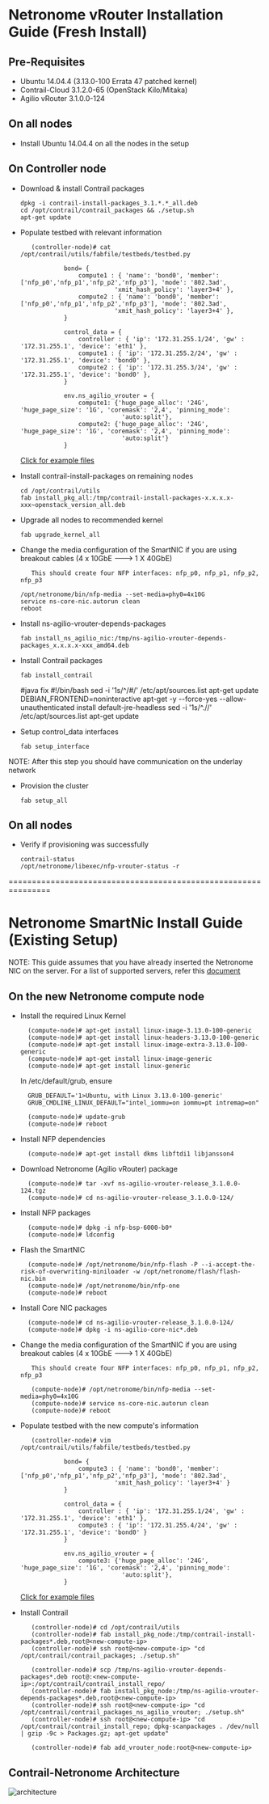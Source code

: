 # Netronome vRouter Installation Guide (Fresh Install)

## Pre-Requisites

* Ubuntu 14.04.4 (3.13.0-100 Errata 47 patched kernel)
* Contrail-Cloud 3.1.2.0-65 (OpenStack Kilo/Mitaka)
* Agilio vRouter 3.1.0.0-124

## On all nodes
* Install Ubuntu 14.04.4 on all the nodes in the setup
         
## On Controller node

* Download & install Contrail packages

      dpkg -i contrail-install-packages_3.1.*.*_all.deb
      cd /opt/contrail/contrail_packages && ./setup.sh
      apt-get update

* Populate testbed with relevant information

         (controller-node)# cat /opt/contrail/utils/fabfile/testbeds/testbed.py
         
                  bond= {
                      compute1 : { 'name': 'bond0', 'member': ['nfp_p0','nfp_p1','nfp_p2','nfp_p3'], 'mode': '802.3ad',    
                                'xmit_hash_policy': 'layer3+4' },
                      compute2 : { 'name': 'bond0', 'member': ['nfp_p0','nfp_p1','nfp_p2','nfp_p3'], 'mode': '802.3ad',    
                                'xmit_hash_policy': 'layer3+4' },
                  }
                  
                  control_data = {
                      controller : { 'ip': '172.31.255.1/24', 'gw' : '172.31.255.1', 'device': 'eth1' },
                      compute1 : { 'ip': '172.31.255.2/24', 'gw' : '172.31.255.1', 'device': 'bond0' },
                      compute2 : { 'ip': '172.31.255.3/24', 'gw' : '172.31.255.1', 'device': 'bond0' },
                  }
         
                  env.ns_agilio_vrouter = {
                      compute1: {'huge_page_alloc': '24G', 'huge_page_size': '1G', 'coremask': '2,4', 'pinning_mode': 
                                  'auto:split'},
                      compute2: {'huge_page_alloc': '24G', 'huge_page_size': '1G', 'coremask': '2,4', 'pinning_mode': 
                                  'auto:split'}
                  }

  [Click for example files](https://github.com/netronome-support/vRouter/tree/master/testbed)


* Install contrail-install-packages on remaining nodes

      cd /opt/contrail/utils
      fab install_pkg_all:/tmp/contrail-install-packages-x.x.x.x-xxx~openstack_version_all.deb
         
* Upgrade all nodes to recommended kernel

      fab upgrade_kernel_all


* Change the media configuration of the SmartNIC if you are using breakout cables (4 x 10GbE ---> 1 X 40GbE)
         
         This should create four NFP interfaces: nfp_p0, nfp_p1, nfp_p2, nfp_p3

      /opt/netronome/bin/nfp-media --set-media=phy0=4x10G
      service ns-core-nic.autorun clean
      reboot

* Install ns-agilio-vrouter-depends-packages

      fab install_ns_agilio_nic:/tmp/ns-agilio-vrouter-depends-packages_x.x.x.x-xxx_amd64.deb

* Install Contrail packages

      fab install_contrail

     #java fix
     #!/bin/bash
     sed -i '1s/^/#/' /etc/apt/sources.list
     apt-get update
     DEBIAN_FRONTEND=noninteractive apt-get -y --force-yes --allow-unauthenticated install default-jre-headless
    sed -i '1s/^.//' /etc/apt/sources.list
    apt-get update


* Setup control_data interfaces

      fab setup_interface

NOTE: After this step you should have communication on the underlay network 

* Provision the cluster

      fab setup_all


## On all nodes 

* Verify if provisioning was successfully

      contrail-status
      /opt/netronome/libexec/nfp-vrouter-status -r



===============================================================


# Netronome SmartNic Install Guide (Existing Setup)

NOTE: This guide assumes that you have already inserted the Netronome NIC on the server. For a list of supported servers, refer this [document](https://github.com/savithruml/netronome-agilio-vrouter/blob/3.1.2/list-of-supported-servers.pdf)

## On the new Netronome compute node

* Install the required Linux Kernel

        (compute-node)# apt-get install linux-image-3.13.0-100-generic 
        (compute-node)# apt-get install linux-headers-3.13.0-100-generic 
        (compute-node)# apt-get install linux-image-extra-3.13.0-100-generic 
        (compute-node)# apt-get install linux-image-generic 
        (compute-node)# apt-get install linux-generic

  In /etc/default/grub, ensure
  
        GRUB_DEFAULT='1>Ubuntu, with Linux 3.13.0-100-generic'
        GRUB_CMDLINE_LINUX_DEFAULT="intel_iommu=on iommu=pt intremap=on"

        (compute-node)# update-grub
        (compute-node)# reboot
        
* Install NFP dependencies

        (compute-node)# apt-get install dkms libftdi1 libjansson4

* Download Netronome (Agilio vRouter) package

        (compute-node)# tar -xvf ns-agilio-vrouter-release_3.1.0.0-124.tgz 
        (compute-node)# cd ns-agilio-vrouter-release_3.1.0.0-124/

* Install NFP packages
        
        (compute-node)# dpkg -i nfp-bsp-6000-b0*
        (compute-node)# ldconfig
        
* Flash the SmartNIC

        (compute-node)# /opt/netronome/bin/nfp-flash -P --i-accept-the-risk-of-overwriting-miniloader -w /opt/netronome/flash/flash-nic.bin 
        (compute-node)# /opt/netronome/bin/nfp-one
        (compute-node)# reboot
        
* Install Core NIC packages

        (compute-node)# cd ns-agilio-vrouter-release_3.1.0.0-124/
        (compute-node)# dpkg -i ns-agilio-core-nic*.deb
       
* Change the media configuration of the SmartNIC if you are using breakout cables (4 x 10GbE ---> 1 X 40GbE)
         
         This should create four NFP interfaces: nfp_p0, nfp_p1, nfp_p2, nfp_p3

         (compute-node)# /opt/netronome/bin/nfp-media --set-media=phy0=4x10G
         (compute-node)# service ns-core-nic.autorun clean
         (compute-node)# reboot

* Populate testbed with the new compute's information

         (controller-node)# vim /opt/contrail/utils/fabfile/testbeds/testbed.py
         
                  bond= {
                      compute3 : { 'name': 'bond0', 'member': ['nfp_p0','nfp_p1','nfp_p2','nfp_p3'], 'mode': '802.3ad',    
                                'xmit_hash_policy': 'layer3+4' }
                  }
                  
                  control_data = {
                      controller : { 'ip': '172.31.255.1/24', 'gw' : '172.31.255.1', 'device': 'eth1' },
                      compute3 : { 'ip': '172.31.255.4/24', 'gw' : '172.31.255.1', 'device': 'bond0' }
                  }
         
                  env.ns_agilio_vrouter = {
                      compute3: {'huge_page_alloc': '24G', 'huge_page_size': '1G', 'coremask': '2,4', 'pinning_mode': 
                                  'auto:split'},
                  }

   [Click for example files](https://github.com/savithruml/netronome-agilio-vrouter/blob/3.1.2/testbed)
  
 * Install Contrail
 
          (controller-node)# cd /opt/contrail/utils
          (controller-node)# fab install_pkg_node:/tmp/contrail-install-packages*.deb,root@<new-compute-ip>
          (controller-node)# ssh root@<new-compute-ip> "cd /opt/contrail/contrail_packages; ./setup.sh"
          
          (controller-node)# scp /tmp/ns-agilio-vrouter-depends-packages*.deb root@:<new-compute-ip>:/opt/contrail/contrail_install_repo/
          (controller-node)# fab install_pkg_node:/tmp/ns-agilio-vrouter-depends-packages*.deb,root@<new-compute-ip>
          (controller-node)# ssh root@<new-compute-ip> "cd /opt/contrail/contrail_packages_ns_agilio_vrouter; ./setup.sh"
          (controller-node)# ssh root@<new-compute-ip> "cd /opt/contrail/contrail_install_repo; dpkg-scanpackages . /dev/null | gzip -9c > Packages.gz; apt-get update"
          
          (controller-node)# fab add_vrouter_node:root@<new-compute-ip>


## Contrail-Netronome Architecture
  ![architecture](images/contrail_agilio_architecture.png)

